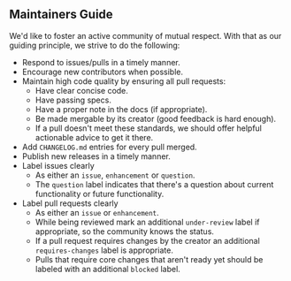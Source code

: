## Maintainers Guide

We'd like to foster an active community of mutual respect. With that as our
guiding principle, we strive to do the following:

* Respond to issues/pulls in a timely manner.
* Encourage new contributors when possible.
* Maintain high code quality by ensuring all pull requests:
  * Have clear concise code.
  * Have passing specs.
  * Have a proper note in the docs (if appropriate).
  * Be made mergable by its creator (good feedback is hard enough).
  * If a pull doesn't meet these standards, we should offer helpful actionable
    advice to get it there.
* Add `CHANGELOG.md` entries for every pull merged.
* Publish new releases in a timely manner.
* Label issues clearly
  * As either an `issue`, `enhancement` or `question`.
  * The `question` label indicates that there's a question about current
    functionality or future functionality.
* Label pull requests clearly
  * As either an `issue` or `enhancement`.
  * While being reviewed mark an additional `under-review` label if appropriate,
    so the community knows the status.
  * If a pull request requires changes by the creator an additional
    `requires-changes` label is appropriate.
  * Pulls that require core changes that aren't ready yet should be labeled
    with an additional `blocked` label.
